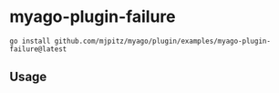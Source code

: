 # myago-plugin-failure




```
go install github.com/mjpitz/myago/plugin/examples/myago-plugin-failure@latest
```

## Usage
